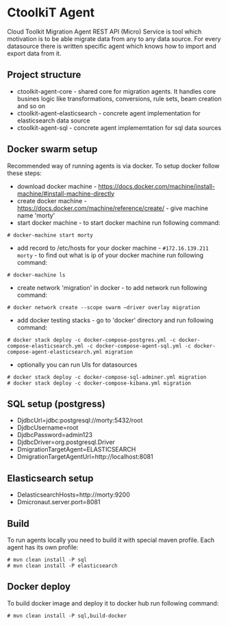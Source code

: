 CtoolkiT Agent
==============

Cloud Toolkit Migration Agent REST API (Micro) Service is tool which motivation is to be able migrate data from 
any to any data source. For every datasource there is written specific agent which knows how to import and export data
from it.

## Project structure
* ctoolkit-agent-core - shared core for migration agents. It handles core busines logic like transformations, conversions, rule sets, beam creation and so on
* ctoolkit-agent-elasticsearch - concrete agent implementation for elasticsearch data source
* ctoolkit-agent-sql - concrete agent implememtation for sql data sources

## Docker swarm setup
Recommended way of running agents is via docker. To setup docker follow these steps:
* download docker machine - https://docs.docker.com/machine/install-machine/#install-machine-directly
* create docker machine - https://docs.docker.com/machine/reference/create/ - give machine name 'morty'
* start docker machine - to start docker machine run following command:
```shell
# docker-machine start morty
```
* add record to /etc/hosts for your docker machine - `#172.16.139.211 morty` - to find out what is ip of your docker machine run following command:
```shell
# docker-machine ls
```
* create network 'migration' in docker - to add network run following command:
```shell
# docker network create --scope swarm —driver overlay migration
```
* add docker testing stacks - go to 'docker' directory and run following command:
```shell
# docker stack deploy -c docker-compose-postgres.yml -c docker-compose-elasticsearch.yml -c docker-compose-agent-sql.yml -c docker-compose-agent-elasticsearch.yml migration 
```
* optionally you can run UIs for datasources
```shell
# docker stack deploy -c docker-compose-sql-adminer.yml migration
# docker stack deploy -c docker-compose-kibana.yml migration
```

## SQL setup (postgress)
- DjdbcUrl=jdbc:postgresql://morty:5432/root
- DjdbcUsername=root
- DjdbcPassword=admin123
- DjdbcDriver=org.postgresql.Driver
- DmigrationTargetAgent=ELASTICSEARCH
- DmigrationTargetAgentUrl=http://localhost:8081

## Elasticsearch setup
- DelasticsearchHosts=http://morty:9200
- Dmicronaut.server.port=8081

## Build
To run agents locally you need to build it with special maven profile. Each
agent has its own profile:
```shell
# mvn clean install -P sql
# mvn clean install -P elasticsearch
``` 

## Docker deploy
To build docker image and deploy it to docker hub run following command:
```shell
# mvn clean install -P sql,build-docker
```
